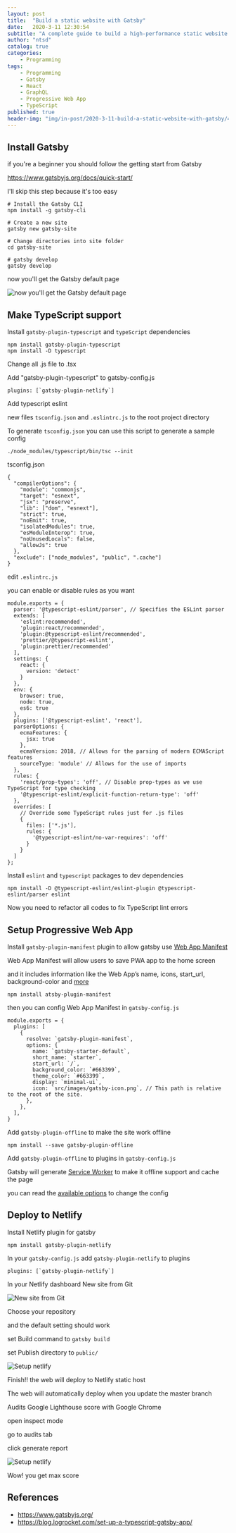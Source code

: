 ```yaml
---
layout: post
title:  "Build a static website with Gatsby"
date:   2020-3-11 12:30:54
subtitle: "A complete guide to build a high-performance static website with Gatsby and get 100% score on Google Lighthouse"
author: "ntsd"
catalog: true
categories:
    - Programming
tags:
    - Programming
    - Gatsby
    - React
    - GraphQL
    - Progressive Web App
    - TypeScript
published: true
header-img: "img/in-post/2020-3-11-build-a-static-website-with-gatsby/4.png"
---
```


## Install Gatsby

if you're a beginner you should follow the getting start from Gatsby

<https://www.gatsbyjs.org/docs/quick-start/>

I'll skip this step because it's too easy

``` Shell
# Install the Gatsby CLI
npm install -g gatsby-cli

# Create a new site
gatsby new gatsby-site

# Change directories into site folder
cd gatsby-site

# gatsby develop
gatsby develop
```

now you'll get the Gatsby default page

![now you'll get the Gatsby default page](/img/in-post/2020-3-11-build-a-static-website-with-gatsby/1.png)

## Make TypeScript support

Install `gatsby-plugin-typescript` and `typeScript`  dependencies

``` Shell
npm install gatsby-plugin-typescript
npm install -D typescript
```

Change all .js file to .tsx

Add "gatsby-plugin-typescript" to gatsby-config.js

``` JS
plugins: [`gatsby-plugin-netlify`]
```

Add typescript eslint

new files `tsconfig.json` and `.eslintrc.js` to the root project directory

To generate `tsconfig.json` you can use this script to generate a sample config

``` Shell
./node_modules/typescript/bin/tsc --init
```

tsconfig.json

``` JS
{
  "compilerOptions": {
    "module": "commonjs",
    "target": "esnext",
    "jsx": "preserve",
    "lib": ["dom", "esnext"],
    "strict": true,
    "noEmit": true,
    "isolatedModules": true,
    "esModuleInterop": true,
    "noUnusedLocals": false,
    "allowJs": true
  },
  "exclude": ["node_modules", "public", ".cache"]
}
```

edit `.eslintrc.js`

you can enable or disable rules as you want

``` JS
module.exports = {
  parser: '@typescript-eslint/parser', // Specifies the ESLint parser
  extends: [
    'eslint:recommended',
    'plugin:react/recommended',
    'plugin:@typescript-eslint/recommended',
    'prettier/@typescript-eslint',
    'plugin:prettier/recommended'
  ],
  settings: {
    react: {
      version: 'detect'
    }
  },
  env: {
    browser: true,
    node: true,
    es6: true
  },
  plugins: ['@typescript-eslint', 'react'],
  parserOptions: {
    ecmaFeatures: {
      jsx: true
    },
    ecmaVersion: 2018, // Allows for the parsing of modern ECMAScript features
    sourceType: 'module' // Allows for the use of imports
  },
  rules: {
    'react/prop-types': 'off', // Disable prop-types as we use TypeScript for type checking
    '@typescript-eslint/explicit-function-return-type': 'off'
  },
  overrides: [
    // Override some TypeScript rules just for .js files
    {
      files: ['*.js'],
      rules: {
        '@typescript-eslint/no-var-requires': 'off'
      }
    }
  ]
};
```

Install `eslint` and `typescript` packages to dev dependencies

``` Shell
npm install -D @typescript-eslint/eslint-plugin @typescript-eslint/parser eslint
```

Now you need to refactor all codes to fix TypeScript lint errors

## Setup Progressive Web App

Install `gatsby-plugin-manifest` plugin to allow gatsby use [Web App Manifest](https://www.w3.org/TR/appmanifest/)

Web App Manifest will allow users to save PWA app to the home screen

and it includes information like the Web App’s name, icons, start_url, background-color and [more](https://web.dev/add-manifest/)

``` Shell
npm install atsby-plugin-manifest
```

then you can config Web App Manifest in `gatsby-config.js`

``` JS
module.exports = {
  plugins: [
    {
      resolve: `gatsby-plugin-manifest`,
      options: {
        name: `gatsby-starter-default`,
        short_name: `starter`,
        start_url: `/`,
        background_color: `#663399`,
        theme_color: `#663399`,
        display: `minimal-ui`,
        icon: `src/images/gatsby-icon.png`, // This path is relative to the root of the site.
      },
    },
  ],
}
```

Add `gatsby-plugin-offline` to make the site work offline

``` Shell
npm install --save gatsby-plugin-offline
```

Add `gatsby-plugin-offline` to plugins in `gatsby-config.js`

Gatsby will generate [Service Worker](https://developer.mozilla.org/en-US/docs/Web/API/Service_Worker_API) to make it offline support and cache the page

you can read the [available options](https://www.gatsbyjs.org/packages/gatsby-plugin-offline#available-options) to change the config

## Deploy to Netlify

Install Netlify plugin for gatsby

``` Shell
npm install gatsby-plugin-netlify
```

In your `gatsby-config.js` add `gatsby-plugin-netlify` to plugins

``` JS
plugins: [`gatsby-plugin-netlify`]
```

In your Netlify dashboard New site from Git

![New site from Git](/img/in-post/2020-3-11-build-a-static-website-with-gatsby/2.png)

Choose your repository

and the default setting should work

set Build command to `gatsby build`

set Publish directory to `public/`

![Setup netlify](/img/in-post/2020-3-11-build-a-static-website-with-gatsby/3.png)

Finish!! the web will deploy to Netlify static host

The web will automatically deploy when you update the master branch

Audits Google Lighthouse score with Google Chrome

open inspect mode

go to audits tab

click generate report

![Setup netlify](/img/in-post/2020-3-11-build-a-static-website-with-gatsby/4.png)

Wow! you get max score

## References

- <https://www.gatsbyjs.org/>
- <https://blog.logrocket.com/set-up-a-typescript-gatsby-app/>
